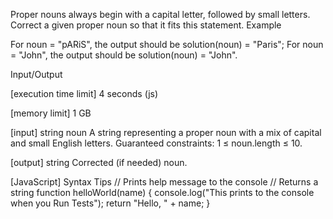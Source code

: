 Proper nouns always begin with a capital letter, followed by small letters.
Correct a given proper noun so that it fits this statement.
Example

For noun = "pARiS", the output should be
solution(noun) = "Paris";
For noun = "John", the output should be
solution(noun) = "John".

Input/Output


[execution time limit] 4 seconds (js)


[memory limit] 1 GB


[input] string noun
A string representing a proper noun with a mix of capital and small English letters.
Guaranteed constraints:
1 ≤ noun.length ≤ 10.


[output] string
Corrected (if needed) noun.


[JavaScript] Syntax Tips
// Prints help message to the console
// Returns a string
function helloWorld(name) {
    console.log("This prints to the console when you Run Tests");
    return "Hello, " + name;
}


